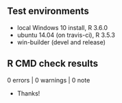 ## Test environments
* local Windows 10 install, R 3.6.0
* ubuntu 14.04 (on travis-ci), R 3.5.3
* win-builder (devel and release)

## R CMD check results

0 errors | 0 warnings | 0 note

* Thanks!
